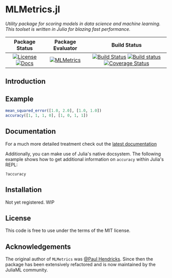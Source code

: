 # MLMetrics.jl

_Utility package for scoring models in data science and machine learning. This toolset is written in Julia for blazing fast performance._

| **Package Status** | **Package Evaluator** | **Build Status**  |
|:------------------:|:---------------------:|:-----------------:|
| [![License](http://img.shields.io/badge/license-MIT-brightgreen.svg?style=flat)](LICENSE.md) [![Docs](https://img.shields.io/badge/docs-stable-blue.svg)](https://JuliaML.github.io/MLMetrics.jl/latest) | [![MLMetrics](http://pkg.julialang.org/badges/MLMetrics_0.7.svg)](http://pkg.julialang.org/?pkg=MLMetrics&ver=0.7) | [![Build Status](https://travis-ci.org/JuliaML/MLMetrics.jl.svg?branch=master)](https://travis-ci.org/JuliaML/MLMetrics.jl) [![Build status](https://ci.appveyor.com/api/projects/status/1p7noblkootdqiqj?svg=true)](https://ci.appveyor.com/project/JuliaML/mlmetrics-jl) [![Coverage Status](https://coveralls.io/repos/JuliaML/MLMetrics.jl/badge.svg?branch=master&service=github)](https://coveralls.io/github/JuliaML/MLMetrics.jl?branch=master) |

## Introduction

## Example

``` julia
mean_squared_error([1.0, 2.0], [1.0, 1.0])
accuracy([1, 1, 1, 0], [1, 0, 1, 1])
```

## Documentation

For a much more detailed treatment check out the
[latest
documentation](https://JuliaML.github.io/MLMetrics.jl/stable)

Additionally, you can make use of Julia's native docsystem. The
following example shows how to get additional information on
`accuracy` within Julia's REPL:

```
?accuracy
```

## Installation

Not yet registered. WIP

## License

This code is free to use under the terms of the MIT license.

## Acknowledgements

The original author of `MLMetrics` was [@Paul Hendricks](<https://github.com/paulhendricks>).
Since then the package has been extensively refactored and is now
maintained by the JuliaML community.
